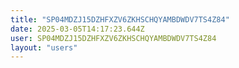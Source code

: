 ```yaml
---
title: "SP04MDZJ15DZHFXZV6ZKHSCHQYAMBDWDV7TS4Z84"
date: 2025-03-05T14:17:23.644Z
user: SP04MDZJ15DZHFXZV6ZKHSCHQYAMBDWDV7TS4Z84
layout: "users"
---
```

    